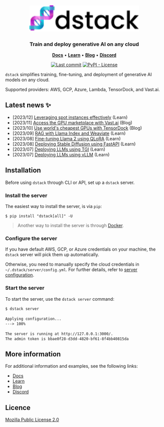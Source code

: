 <div align="center">
<h1 align="center">
  <a target="_blank" href="https://dstack.ai">
    <picture>
      <source media="(prefers-color-scheme: dark)" srcset="https://raw.githubusercontent.com/dstackai/dstack/master/docs/assets/images/dstack-logo-dark.svg"/>
      <img alt="dstack" src="https://raw.githubusercontent.com/dstackai/dstack/master/docs/assets/images/dstack-logo.svg" width="350px"/>
    </picture>
  </a>
</h1>

<h3 align="center">
Train and deploy generative AI on any cloud
</h3>

<p align="center">
<a href="https://dstack.ai/docs" target="_blank"><b>Docs</b></a> •
<a href="https://dstack.ai/learn" target="_blank"><b>Learn</b></a> •
<a href="https://dstack.ai/blog" target="_blank"><b>Blog</b></a> •
<a href="https://discord.gg/u8SmfwPpMd" target="_blank"><b>Discord</b></a>
</p>

[![Last commit](https://img.shields.io/github/last-commit/dstackai/dstack?style=flat-square)](https://github.com/dstackai/dstack/commits/)
[![PyPI - License](https://img.shields.io/pypi/l/dstack?style=flat-square&color=blue)](https://github.com/dstackai/dstack/blob/master/LICENSE.md)
</div>

`dstack` simplifies training, fine-tuning, and deployment of generative AI models on any cloud.

Supported providers: AWS, GCP, Azure, Lambda, TensorDock, and Vast.ai.

## Latest news ✨

- [2023/12] [Leveraging spot instances effectively](https://dstack.ai/learn/spot) (Learn)
- [2023/11] [Access the GPU marketplace with Vast.ai](https://dstack.ai/blog/2023/11/21/vastai/) (Blog)
- [2023/10] [Use world's cheapest GPUs with TensorDock](https://dstack.ai/blog/2023/10/31/tensordock/) (Blog)
- [2023/09] [RAG with Llama Index and Weaviate](https://dstack.ai/learn/llama-index) (Learn)
- [2023/08] [Fine-tuning Llama 2 using QLoRA](https://dstack.ai/learn/qlora) (Learn)
- [2023/08] [Deploying Stable Diffusion using FastAPI](https://dstack.ai/learn/sdxl) (Learn)
- [2023/07] [Deploying LLMs using TGI](https://dstack.ai/learn/tgi) (Learn)
- [2023/07] [Deploying LLMs using vLLM](https://dstack.ai/learn/vllm) (Learn)

## Installation

Before using `dstack` through CLI or API, set up a `dstack` server.

### Install the server
    
The easiest way to install the server, is via `pip`:

<div class="termy">

```shell
$ pip install "dstack[all]" -U
```

</div>

> Another way to install the server is through [Docker](https://hub.docker.com/r/dstackai/dstack).

### Configure the server

If you have default AWS, GCP, or Azure credentials on your machine, the `dstack` server will pick them up automatically.

Otherwise, you need to manually specify the cloud credentials in `~/.dstack/server/config.yml`.
For further details, refer to [server configuration](https://dstack.ai/docs/configuration/server/).

### Start the server

To start the server, use the `dstack server` command:

<div class="termy">

```shell
$ dstack server

Applying configuration...
---> 100%

The server is running at http://127.0.0.1:3000/.
The admin token is bbae0f28-d3dd-4820-bf61-8f4bb40815da
```

</div>

## More information

For additional information and examples, see the following links:

- [Docs](https://dstack.ai/docs)
- [Learn](https://dstack.ai/learn)
- [Blog](https://dstack.ai/blog)
- [Discord](https://discord.gg/u8SmfwPpMd)

## Licence

[Mozilla Public License 2.0](LICENSE.md)

